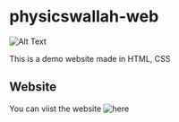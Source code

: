 # physicswallah-web

![Alt Text](https://harshthakur2021.github.io/physicswallah-web/PWSkills-main.png)

This is a demo website made in HTML, CSS

## Website
You can viist the website ![here](https://harshthakur2021.github.io/physicswallah-web/)
